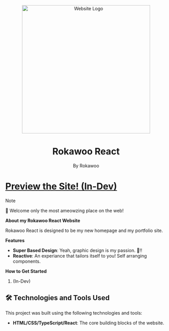 <p align="center">
  <img src="https://github.com/Rokawoo/rokawoo-react-website/assets/129356996/775cb09f-5f72-4026-ac9f-c1517452a97b" alt="Website Logo" width="400"/>
</p>

<div align="center">
  <h1>Rokawoo React</h1>
  <p>By Rokawoo</p>
</div>

# [Preview the Site! (In-Dev)]()

> [!NOTE]
> 🌸 Welcome only the most ameowzing place on the web!

**About my Rokawoo React Website**

Rokawoo React is designed to be my new homepage and my portfolio site.

**Features**

- **Super Based Design**: Yeah, graphic design is my passion. 🐸!!
- **Reactive**: An experiance that tailors itself to you! Self arranging components.


**How to Get Started**

1. (In-Dev)

## 🛠 Technologies and Tools Used

This project was built using the following technologies and tools:

- **HTML/CSS/TypeScript/React**: The core building blocks of the website.
